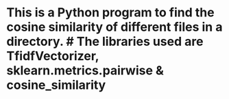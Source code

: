 

# This is a Python program to find the cosine similarity of different files in a  directory.  # The libraries used are TfidfVectorizer, sklearn.metrics.pairwise & cosine_similarity
